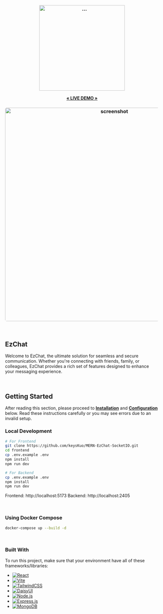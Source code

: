 <h3 align="center">
    <img width="280" alt="..." src="https://ezticket.io.vn/logo.png" >
</h3>


<p align="center">
    <a href="https://ezticket.io.vn/"><strong>« LIVE DEMO »</strong></a>
</p>

<h3 align="center"><img width="700" style="border-radius:5px;" alt="screenshot" src="https://ezticket.io.vn/demo.jpg"></h3>

<br/>

## EzChat

Welcome to EzChat, the ultimate solution for seamless and secure communication. Whether you're connecting with friends, family, or colleagues, EzChat provides a rich set of features designed to enhance your messaging experience.

<br/>

## Getting Started

After reading this section, please proceed to [**Installation**](#installation) and [**Configuration**](#configuration) below.
Read these instructions carefully or you may see errors due to
an invalid setup.

### Local Development


```bash
# For Frontend
git clone https://github.com/keysKuo/MERN-EzChat-SocketIO.git
cd frontend
cp .env.example .env
npm install
npm run dev

# For Backend
cp .env.example .env
npm install
npm run dev
```

Frontend: http://localhost:5173
Backend: http://localhost:2405

<br/>

### Using Docker Compose

```bash
docker-compose up --build -d
```

<br/>

### Built With

To run this project, make sure that your environment have all of these frameworks/libraries:

* [![React][React.js]][React-url]
* [![Vite][Vite]][Vite-url]
* [![TailwindCSS][TailwindCSS]][Tailwind-url]
* [![DaisyUI][DaisyUI]][DaisyUI-url]
* [![Node.js][Node.js]][Node-url]
* [![Express.js][Express.js]][Express-url]
* [![MongoDB][MongoDB]][MongoDB-url]


<!-- MARKDOWN LINKS & IMAGES -->
<!-- https://www.markdownguide.org/basic-syntax/#reference-style-links -->
[React.js]: https://img.shields.io/badge/React-20232A?style=for-the-badge&logo=react&logoColor=61DAFB
[React-url]: https://reactjs.org/
[ReactNative.js]: https://img.shields.io/badge/react_native-%2320232a.svg?style=for-the-badge&logo=react&logoColor=%2361DAFB
[ReactNative-url]: https://reactnative.dev
[Expo.js]: https://img.shields.io/badge/expo-1C1E24?style=for-the-badge&logo=expo&logoColor=#D04A37
[Expo-url]: https://expo.dev
[Vite]: https://img.shields.io/badge/vite-%23646CFF.svg?style=for-the-badge&logo=vite&logoColor=white
[Vite-url]: https://vitejs.dev/
[TailwindCSS]: https://img.shields.io/badge/Tailwind_CSS-38B2AC?style=for-the-badge&logo=tailwind-css&logoColor=white
[Tailwind-url]: https://tailwindcss.com
[Node.js]: https://img.shields.io/badge/Node.js-43853D?style=for-the-badge&logo=node.js&logoColor=white
[Node-url]: https://nodejs.org/
[Express.js]: https://img.shields.io/badge/Express.js-404D59?style=for-the-badge
[Express-url]: https://expressjs.com/
[MongoDB]: https://img.shields.io/badge/MongoDB-4EA94B?style=for-the-badge&logo=mongodb&logoColor=white
[MongoDB-url]: https://www.mongodb.com/
[DaisyUI]: https://img.shields.io/badge/daisyui-5A0EF8?style=for-the-badge&logo=daisyui&logoColor=white
[DaisyUI-url]: https://daisyui.com/